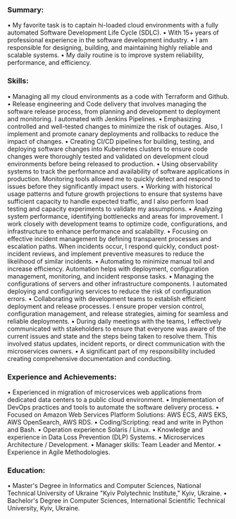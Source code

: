 ### Summary:
•	My favorite task is to captain hi-loaded cloud environments with a fully automated Software Development Life Cycle (SDLC).
•	With 15+ years of professional experience in the software development industry.
•	I am responsible for designing, building, and maintaining highly reliable and scalable systems. 
•	My daily routine is to improve system reliability, performance, and efficiency. 

### Skills:
•	Managing all my cloud environments as a code with Terraform and Github.
•	Release engineering and Code delivery that involves managing the software release process, from planning and development to deployment and monitoring. I automated with Jenkins Pipelines.
•	Emphasizing controlled and well-tested changes to minimize the risk of outages. Also, I implement and promote canary deployments and rollbacks to reduce the impact of changes.
•	Creating CI/CD pipelines for building, testing, and deploying software changes into Kubernetes clusters to ensure code changes were thoroughly tested and validated on development cloud environments before being released to production.
•	Using observability systems to track the performance and availability of software applications in production. Monitoring tools allowed me to quickly detect and respond to issues before they significantly impact users.
•	Working with historical usage patterns and future growth projections to ensure that systems have sufficient capacity to handle expected traffic, and I also perform load testing and capacity experiments to validate my assumptions.
•	Analyzing system performance, identifying bottlenecks and areas for improvement. I work closely with development teams to optimize code, configurations, and infrastructure to enhance performance and scalability.
•	Focusing on effective incident management by defining transparent processes and escalation paths. When incidents occur, I respond quickly, conduct post-incident reviews, and implement preventive measures to reduce the likelihood of similar incidents.
•	Automating to minimize manual toil and increase efficiency. Automation helps with deployment, configuration management, monitoring, and incident response tasks.
•	Managing the configurations of servers and other infrastructure components. I automated deploying and configuring services to reduce the risk of configuration errors.
•	Collaborating with development teams to establish efficient deployment and release processes. I ensure proper version control, configuration management, and release strategies, aiming for seamless and reliable deployments.
•	During daily meetings with the teams, I effectively communicated with stakeholders to ensure that everyone was aware of the current issues and state and the steps being taken to resolve them. This involved status updates, incident reports, or direct communication with the microservices owners.
•	A significant part of my responsibility included creating comprehensive documentation and conducting.

### Experience and Achievements:
•	Experienced in migration of microservices web applications from dedicated data centers to a public cloud environment.
•	Implementation of DevOps practices and tools to automate the software delivery process.
•	Focused on Amazon Web Services Platform Solutions: AWS ECS, AWS EKS, AWS OpenSearch, AWS RDS.
•	Coding/Scripting: read and write in Python and Bash.
•	Operation experience Solaris / Linux.
•	Knowledge and experience in Data Loss Prevention (DLP) Systems.
•	Microservices Architecture / Development.
•	Manager skills: Team Leader and Mentor.
•	Experience in Agile Methodologies.

### Education:
•	Master's Degree in Informatics and Computer Sciences, National Technical University of Ukraine "Kyiv Polytechnic Institute," Kyiv, Ukraine.
•	Bachelor's Degree in Computer Sciences, International Scientific Technical University, Kyiv, Ukraine.



